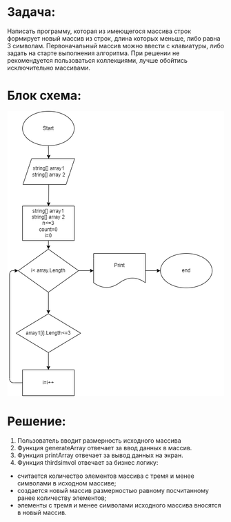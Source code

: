 # Задача:

Написать программу, которая из имеющегося массива строк формирует новый массив из строк, длина которых меньше, либо равна 3 символам. Первоначальный массив можно ввести с клавиатуры, либо задать на старте выполнения алгоритма. При решении не рекомендуется пользоваться коллекциями, лучше обойтись исключительно массивами.

# Блок схема:

![Привет, это блок схема!](Блок-схема.png)

# Решение:

1. Пользователь вводит размерность исходного массива
2. Функция generateArray отвечает за ввод данных в массив.
3. Функция printArray отвечает за вывод данных на экран.
4. Функция thirdsimvol отвечает за бизнес логику:
* считается количество элементов массива с тремя и менее символами в исходном массиве;
* создается новый массив размерностью равному посчитанному ранее количеству элементов;
* элементы с тремя и менее символами исходного массива вносятся в новый массив.